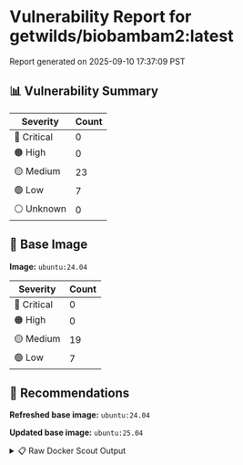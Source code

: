 # Vulnerability Report for getwilds/biobambam2:latest

Report generated on 2025-09-10 17:37:09 PST

## 📊 Vulnerability Summary

| Severity | Count |
|----------|-------|
| 🔴 Critical | 0 |
| 🟠 High | 0 |
| 🟡 Medium | 23 |
| 🟢 Low | 7 |
| ⚪ Unknown | 0 |

## 🐳 Base Image

**Image:** `ubuntu:24.04`

| Severity | Count |
|----------|-------|
| 🔴 Critical | 0 |
| 🟠 High | 0 |
| 🟡 Medium | 19 |
| 🟢 Low | 7 |

## 🔄 Recommendations

**Refreshed base image:** `ubuntu:24.04`

**Updated base image:** `ubuntu:25.04`

<details>
<summary>📋 Raw Docker Scout Output</summary>

```text
Target               │  getwilds/biobambam2:latest  │    0C     0H    23M     7L   
    digest             │  7e04bce63c13                        │                              
  Base image           │  ubuntu:24.04                        │    0C     0H    19M     7L   
  Refreshed base image │  ubuntu:24.04                        │    0C     0H     4M     5L   
                       │                                      │                 -15     -2   
  Updated base image   │  ubuntu:25.04                        │    0C     0H     5M     4L   
                       │                                      │                 -14     -3   

What's next:
    View vulnerabilities → docker scout cves getwilds/biobambam2:latest
    View base image update recommendations → docker scout recommendations getwilds/biobambam2:latest
    Include policy results in your quickview by supplying an organization → docker scout quickview getwilds/biobambam2:latest --org <organization>
```
</details>
